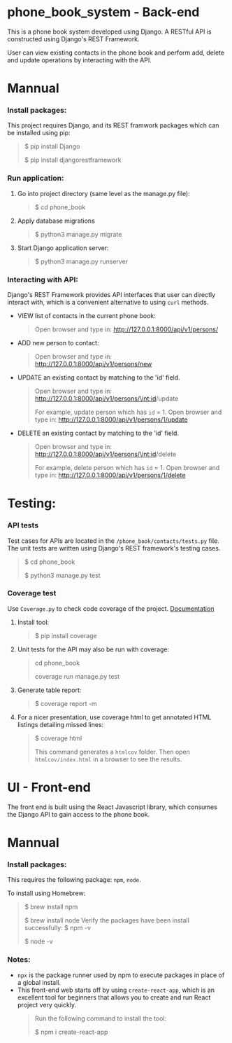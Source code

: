 # phone_book_system - Back-end
This is a phone book system developed using Django. A RESTful API is constructed using Django's REST Framework. 

User can view existing contacts in the phone book and perform add, delete and update operations by interacting with the API.

# Mannual
### Install packages:
This project requires Django, and its REST framwork packages which can be installed using pip:
> $ pip install Django
>
> $ pip install djangorestframework

### Run application:
1. Go into project directory (same level as the manage.py file):
    > $ cd phone_book
1. Apply database migrations
    > $ python3 manage.py migrate
1. Start Django application server:
    > $ python3 manage.py runserver

### Interacting with API:
Django's REST Framework provides API interfaces that user can directly interact with, which is a convenient alternative to using <code>curl</code> methods.
- VIEW list of contacts in the current phone book:
    > Open browser and type in: http://127.0.0.1:8000/api/v1/persons/
- ADD new person to contact:
    > Open browser and type in: http://127.0.0.1:8000/api/v1/persons/new
- UPDATE an existing contact by matching to the 'id' field.
    > Open browser and type in: http://127.0.0.1:8000/api/v1/persons/\<int:id>/update
    >
    > For example, update person which has <code>id</code> = 1.
    > Open browser and type in: http://127.0.0.1:8000/api/v1/persons/1/update
- DELETE an existing contact by matching to the 'id' field.
    > Open browser and type in: http://127.0.0.1:8000/api/v1/persons/\<int:id>/delete
    >
    > For example, delete person which has <code>id</code> = 1.
    > Open browser and type in: http://127.0.0.1:8000/api/v1/persons/1/delete

# Testing:
### API tests
Test cases for APIs are located in the <code>/phone_book/contacts/tests.py</code> file. The unit tests are written using Django's REST framework's testing cases.
> $ cd phone_book
>
> $ python3 manage.py test

### Coverage test
Use <code>Coverage.py</code> to check code coverage of the project. 
[Documentation](https://coverage.readthedocs.io/en/6.2/)
1. Install tool:
    > $ pip install coverage
1. Unit tests for the API may also be run with coverage:
    > cd phone_book
    >
    > coverage run manage.py test
1. Generate table report:
    > $ coverage report -m
1. For a nicer presentation, use coverage html to get annotated HTML listings detailing missed lines:
    > $ coverage html
    >
    > This command generates a <code>htmlcov</code> folder. Then open <code>htmlcov/index.html</code> in a browser to see the results.

# UI - Front-end
The front end is built using the React Javascript library, which consumes the Django API to gain access to the phone book.

# Mannual
### Install packages:
This requires the following package: <code>npm</code>, <code>node</code>.

To install using Homebrew:
> $ brew install npm
>
> $ brew install node
Verify the packages have been install successfully:
> $ npm -v
>
> $ node -v

### Notes:
- <code>npx</code> is the package runner used by npm to execute packages in place of a global install.
- This front-end web starts off by using <code>create-react-app</code>, which is an excellent tool for beginners that allows you to create and run React project very quickly.
    > Run the following command to install the tool:
    >
    > $ npm i create-react-app